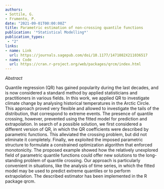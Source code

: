 ```yaml
---
authors:
- Sottile, G.
- Frumento, P.
date: "2021-09-01T00:00:00Z"
title: Parametric estimation of non-crossing quantile functions
publication: '*Statistical Modelling*'  
publication_types:
 - "2"
links:
- name: Link
  url: https://journals.sagepub.com/doi/10.1177/1471082X211036517
- name: Code
  url: https://cran.r-project.org/web/packages/qrcm/index.html
---
```


*Abstract*

Quantile regression (QR) has gained popularity during the last decades, and is now considered a standard method by applied statisticians and practitioners in various fields. In this work, we applied QR to investigate climate change by analysing historical temperatures in the Arctic Circle. This approach proved very flexible and allowed to investigate the tails of the distribution, that correspond to extreme events. The presence of quantile crossing, however, prevented using the fitted model for prediction and extrapolation. In search of a possible solution, we first considered a different version of QR, in which the QR coefficients were described by parametric functions. This alleviated the crossing problem, but did not eliminate it completely. Finally, we exploited the imposed parametric structure to formulate a constrained optimization algorithm that enforced monotonicity. The proposed example showed how the relatively unexplored field of parametric quantile functions could offer new solutions to the long-standing problem of quantile crossing. Our approach is particularly convenient in situations, like the analysis of time series, in which the fitted model may be used to predict extreme quantiles or to perform extrapolation. The described estimator has been implemented in the R package qrcm.
